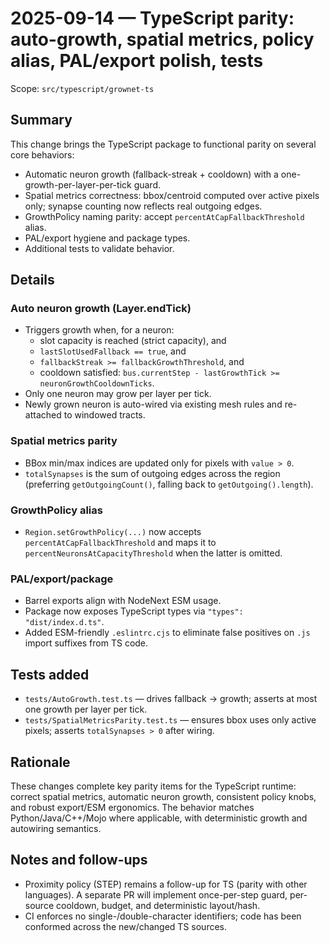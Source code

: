 # 2025-09-14 — TypeScript parity: auto-growth, spatial metrics, policy alias, PAL/export polish, tests

Scope: `src/typescript/grownet-ts`

## Summary

This change brings the TypeScript package to functional parity on several core behaviors:

- Automatic neuron growth (fallback-streak + cooldown) with a one-growth-per-layer-per-tick guard.
- Spatial metrics correctness: bbox/centroid computed over active pixels only; synapse counting now reflects real outgoing edges.
- GrowthPolicy naming parity: accept `percentAtCapFallbackThreshold` alias.
- PAL/export hygiene and package types.
- Additional tests to validate behavior.

## Details

### Auto neuron growth (Layer.endTick)
- Triggers growth when, for a neuron:
  - slot capacity is reached (strict capacity), and
  - `lastSlotUsedFallback == true`, and
  - `fallbackStreak >= fallbackGrowthThreshold`, and
  - cooldown satisfied: `bus.currentStep - lastGrowthTick >= neuronGrowthCooldownTicks`.
- Only one neuron may grow per layer per tick.
- Newly grown neuron is auto-wired via existing mesh rules and re-attached to windowed tracts.

### Spatial metrics parity
- BBox min/max indices are updated only for pixels with `value > 0`.
- `totalSynapses` is the sum of outgoing edges across the region (preferring `getOutgoingCount()`, falling back to `getOutgoing().length`).

### GrowthPolicy alias
- `Region.setGrowthPolicy(...)` now accepts `percentAtCapFallbackThreshold` and maps it to `percentNeuronsAtCapacityThreshold` when the latter is omitted.

### PAL/export/package
- Barrel exports align with NodeNext ESM usage.
- Package now exposes TypeScript types via `"types": "dist/index.d.ts"`.
- Added ESM-friendly `.eslintrc.cjs` to eliminate false positives on `.js` import suffixes from TS code.

## Tests added
- `tests/AutoGrowth.test.ts` — drives fallback → growth; asserts at most one growth per layer per tick.
- `tests/SpatialMetricsParity.test.ts` — ensures bbox uses only active pixels; asserts `totalSynapses > 0` after wiring.

## Rationale

These changes complete key parity items for the TypeScript runtime: correct spatial metrics, automatic neuron growth, consistent policy knobs, and robust export/ESM ergonomics. The behavior matches Python/Java/C++/Mojo where applicable, with deterministic growth and autowiring semantics.

## Notes and follow-ups

- Proximity policy (STEP) remains a follow-up for TS (parity with other languages). A separate PR will implement once-per-step guard, per-source cooldown, budget, and deterministic layout/hash.
- CI enforces no single-/double-character identifiers; code has been conformed across the new/changed TS sources.


